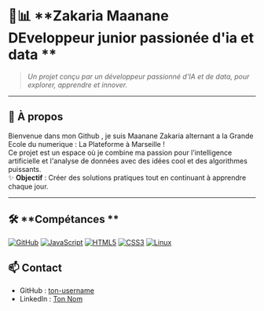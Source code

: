 # 🤖📊 **Zakaria Maanane DEveloppeur junior  passionée d'ia et data **  

> _Un projet conçu par un développeur passionné d'IA et de data, pour explorer, apprendre et innover._  

---

## 🚀 **À propos**  
Bienvenue dans mon Github , je suis Maanane Zakaria alternant a la Grande Ecole du numerique : La Plateforme à Marseille !  
Ce projet est un espace où je combine ma passion pour l'intelligence artificielle et l'analyse de données avec des idées cool et des algorithmes puissants.  
✨ **Objectif** : Créer des solutions pratiques tout en continuant à apprendre chaque jour.  

---

## 🛠️ **Compétances **  
[![GitHub](https://img.shields.io/badge/-GitHub-000?&logo=GitHub&logoColor=white)](https://github.com)
[![JavaScript](https://img.shields.io/badge/-JavaScript-F7DF1E?&logo=JavaScript&logoColor=black)](https://developer.mozilla.org/en-US/docs/Web/JavaScript)
[![HTML5](https://img.shields.io/badge/-HTML5-E34F26?&logo=HTML5&logoColor=white)](https://developer.mozilla.org/en-US/docs/Web/HTML)
[![CSS3](https://img.shields.io/badge/-CSS3-1572B6?&logo=CSS3&logoColor=white)](https://developer.mozilla.org/en-US/docs/Web/CSS)
[![Linux](https://img.shields.io/badge/-Linux-FCC624?&logo=Linux&logoColor=black)](https://www.linux.org)





## 📫 **Contact**  

- GitHub : [ton-username](https://github.com/MaananeZakaria)  
- LinkedIn : [Ton Nom](https://www.linkedin.com/in/zakaria-zak-6b453b340/)  
